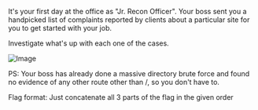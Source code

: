 It's your first day at the office as "Jr. Recon Officer". Your boss sent you a handpicked list of complaints reported by clients about a particular site for you to get started with your job.
 
Investigate what's up with each one of the cases.

![Image](https://i.imgur.com/QDl0e8w.png)

PS: Your boss has already done a massive directory brute force and found no evidence of any other route other than /, so you don't have to.

Flag format: Just concatenate all 3 parts of the flag in the given order
